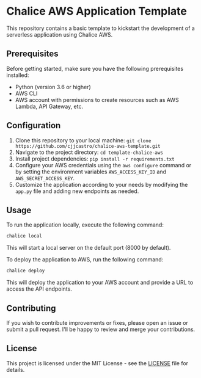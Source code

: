 # Chalice AWS Application Template

This repository contains a basic template to kickstart the development of a serverless application using Chalice AWS.

## Prerequisites

Before getting started, make sure you have the following prerequisites installed:

- Python (version 3.6 or higher)
- AWS CLI
- AWS account with permissions to create resources such as AWS Lambda, API Gateway, etc.

## Configuration

1. Clone this repository to your local machine: `git clone https://github.com/cjjcastro/chalice-aws-template.git`
2. Navigate to the project directory: `cd template-chalice-aws`
3. Install project dependencies: `pip install -r requirements.txt`
4. Configure your AWS credentials using the `aws configure` command or by setting the environment variables `AWS_ACCESS_KEY_ID` and `AWS_SECRET_ACCESS_KEY`.
5. Customize the application according to your needs by modifying the `app.py` file and adding new endpoints as needed.

## Usage

To run the application locally, execute the following command:

```bash
chalice local
```

This will start a local server on the default port (8000 by default).

To deploy the application to AWS, run the following command:

```bash
chalice deploy
```

This will deploy the application to your AWS account and provide a URL to access the API endpoints.

## Contributing

If you wish to contribute improvements or fixes, please open an issue or submit a pull request. I'll be happy to review and merge your contributions.

## License

This project is licensed under the MIT License - see the [LICENSE](LICENSE) file for details.
